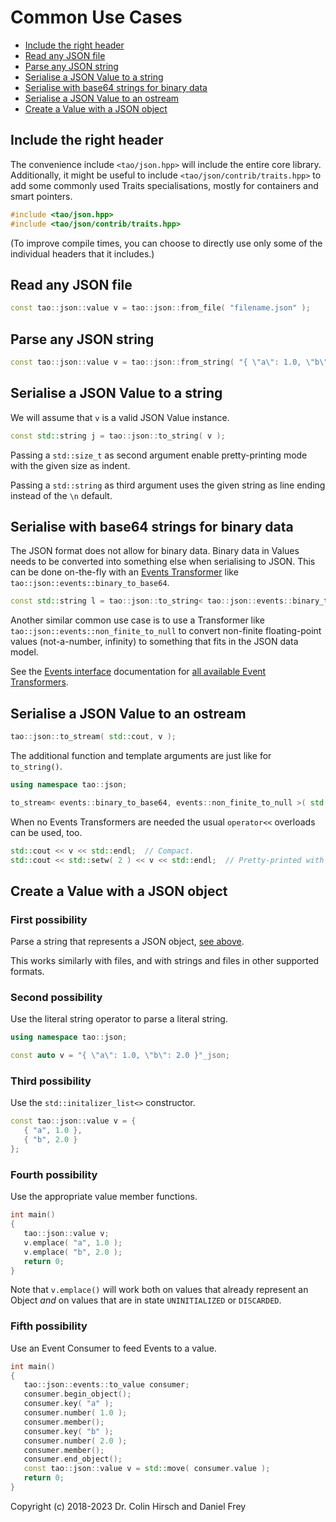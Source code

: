# Common Use Cases

* [Include the right header](#include-the-right-header)
* [Read any JSON file](#read-any-json-file)
* [Parse any JSON string](#parse-any-json-string)
* [Serialise a JSON Value to a string](#serialise-a-json-value-to-a-string)
* [Serialise with base64 strings for binary data](#serialise-with-base64-strings-for-binary-data)
* [Serialise a JSON Value to an ostream](#serialise-a-json-value-to-an-ostream)
* [Create a Value with a JSON object](#create-a-value-with-a-json-object)

## Include the right header

The convenience include `<tao/json.hpp>` will include the entire core library.
Additionally, it might be useful to include `<tao/json/contrib/traits.hpp>` to add some commonly used Traits specialisations, mostly for containers and smart pointers.

```c++
#include <tao/json.hpp>
#include <tao/json/contrib/traits.hpp>
```

(To improve compile times, you can choose to directly use only some of the individual headers that it includes.)

## Read any JSON file

```c++
const tao::json::value v = tao::json::from_file( "filename.json" );
```

## Parse any JSON string

```c++
const tao::json::value v = tao::json::from_string( "{ \"a\": 1.0, \"b\": 2.0 }" );
```

## Serialise a JSON Value to a string

We will assume that `v` is a valid JSON Value instance.

```c++
const std::string j = tao::json::to_string( v );
```

Passing a `std::size_t` as second argument enable pretty-printing mode with the given size as indent.

Passing a `std::string` as third argument uses the given string as line ending instead of the `\n` default.

## Serialise with base64 strings for binary data

The JSON format does not allow for binary data.
Binary data in Values needs to be converted into something else when serialising to JSON.
This can be done on-the-fly with an [Events Transformer](Events-Interface.md#overview) like `tao::json::events::binary_to_base64`.

```c++
const std::string l = tao::json::to_string< tao::json::events::binary_to_base64 >( v );
```

Another similar common use case is to use a Transformer like `tao::json::events::non_finite_to_null` to convert non-finite floating-point values (not-a-number, infinity) to something that fits in the JSON data model.

See the [Events interface](Events-Interface.md) documentation for [all available Event Transformers](Events-Interface.md#included-transformers).

## Serialise a JSON Value to an ostream

```c++
tao::json::to_stream( std::cout, v );
```

The additional function and template arguments are just like for `to_string()`.

```c++
using namespace tao::json;

to_stream< events::binary_to_base64, events::non_finite_to_null >( std::cout, v, 3, "\r\n" );
```

When no Events Transformers are needed the usual `operator<<` overloads can be used, too.

```c++
std::cout << v << std::endl;  // Compact.
std::cout << std::setw( 2 ) << v << std::endl;  // Pretty-printed with indent 2.
```

## Create a Value with a JSON object

### First possibility

Parse a string that represents a JSON object, [see above](#parse-any-json-string).

This works similarly with files, and with strings and files in other supported formats.

### Second possibility

Use the literal string operator to parse a literal string.

```c++
using namespace tao::json;

const auto v = "{ \"a\": 1.0, \"b\": 2.0 }"_json;
```

### Third possibility

Use the `std::initalizer_list<>` constructor.

```c++
const tao::json::value v = {
   { "a", 1.0 },
   { "b", 2.0 }
};
```

### Fourth possibility

Use the appropriate value member functions.

```c++
int main()
{
   tao::json::value v;
   v.emplace( "a", 1.0 );
   v.emplace( "b", 2.0 );
   return 0;
}
```

Note that `v.emplace()` will work both on values that already represent an Object *and* on values that are in state `UNINITIALIZED` or `DISCARDED`.

### Fifth possibility

Use an Event Consumer to feed Events to a value.

```c++
int main()
{
   tao::json::events::to_value consumer;
   consumer.begin_object();
   consumer.key( "a" );
   consumer.number( 1.0 );
   consumer.member();
   consumer.key( "b" );
   consumer.number( 2.0 );
   consumer.member();
   consumer.end_object();
   const tao::json::value v = std::move( consumer.value );
   return 0;
}
```

Copyright (c) 2018-2023 Dr. Colin Hirsch and Daniel Frey
